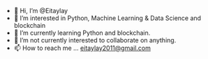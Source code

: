 - 👋 Hi, I’m @Eitaylay
- 👀 I’m interested in Python, Machine Learning & Data Science and blockchain
- 🌱 I’m currently learning Python and blockchain.
- 💞️ I’m not currently interested to collaborate on anything.
- 📫 How to reach me ... eitaylay2011@gmail.com

<!---
Eitaylay/Eitaylay is a ✨ special ✨ repository because its `README.md` (this file) appears on your GitHub profile.
You can click the Preview link to take a look at your changes.
--->
